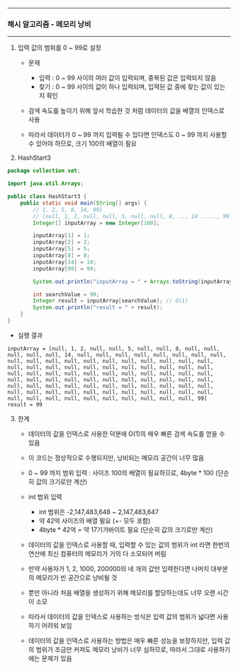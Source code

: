 -----
### 해시 알고리즘 - 메모리 낭비
-----
1. 입력 값의 범위를 0 ~ 99로 설정
   - 문제
     + 입력 : 0 ~ 99 사이의 여러 값이 입력되며, 중복된 값은 입력되지 않음
     + 찾기 : 0 ~ 99 사이의 값이 하나 입력되며, 입력된 값 중에 찾는 값이 있는지 확인

   - 검색 속도를 높이기 위해 앞서 학습한 것 처럼 데이터의 값을 배열의 인덱스로 사용
   - 따라서 데이터가 0 ~ 99 까지 입력될 수 있다면 인덱스도 0 ~ 99 까지 사용할 수 있어야 하므로, 크기 100의 배열이 필요

2. HashStart3
```java
package collection.set;

import java.util.Arrays;

public class HashStart3 {
    public static void main(String[] args) {
        // 1, 2, 5, 8, 14, 99}
        // [null, 1, 2, null, null, 5, null, null, 8, .., 14 ....., 99]
        Integer[] inputArray = new Integer[100];

        inputArray[1] = 1;
        inputArray[2] = 2;
        inputArray[5] = 5;
        inputArray[8] = 8;
        inputArray[14] = 14;
        inputArray[99] = 99;

        System.out.println("inputArray = " + Arrays.toString(inputArray));

        int searchValue = 99;
        Integer result = inputArray[searchValue]; // O(1)
        System.out.println("result = " + result);
    }
}
```
  - 실행 결과
```
inputArray = [null, 1, 2, null, null, 5, null, null, 8, null, null, null, null, null, 14, null, null, null, null, null, null, null, null, null, null, null, null, null, null, null, null, null, null, null, null, null, null, null, null, null, null, null, null, null, null, null, null, null, null, null, null, null, null, null, null, null, null, null, null, null, null, null, null, null, null, null, null, null, null, null, null, null, null, null, null, null, null, null, null, null, null, null, null, null, null, null, null, null, null, null, null, null, null, null, null, null, null, null, null, 99]
result = 99
```

3. 한계
   - 데이터의 값을 인덱스로 사용한 덕분에 O(1)의 매우 빠른 검색 속도를 얻을 수 있음
   - 이 코드는 정상적으로 수행되지만, 낭비되는 메모리 공간이 너무 많음
   - 0 ~ 99 까지 범위 입력 : 사이즈 100의 배열이 필요하므로, 4byte * 100 (단순히 값의 크기로만 계산)
   - int 범위 입력
     + int 범위은 -2,147,483,648 ~ 2,147,483,647
     + 약 42억 사이즈의 배열 필요 (+- 모두 포함)
     + 4byte * 42억 = 약 17기가바이트 필요 (단순히 값의 크기로만 계산)
      
   - 데이터의 값을 인덱스로 사용할 때, 입력할 수 있는 값의 범위가 int 라면 한번의 연산에 최신 컴퓨터의 메모리가 거의 다 소모되어 버림
   - 만약 사용자가 1, 2, 1000, 200000의 네 개의 값만 입력한다면 나머지 대부분의 메모리가 빈 공간으로 낭비될 것
   - 뿐만 아니라 처음 배열을 생성하기 위해 메모리를 할당하는데도 너무 오랜 시간이 소모
   - 따라서 데이터의 값을 인덱스로 사용하는 방식은 입력 값의 범위가 넓다면 사용하기 어려워 보임
   - 데이터의 값을 인덱스로 사용하는 방법은 매우 빠른 성능을 보장하지만, 입력 값의 범위가 조금만 커져도 메모리 낭비가 너무 심하므로, 따라서 그대로 사용하기에는 문제가 있음
